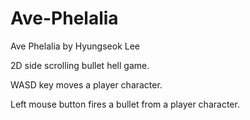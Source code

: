 # Ave-Phelalia
Ave Phelalia by Hyungseok Lee

2D side scrolling bullet hell game.

WASD key moves a player character.

Left mouse button fires a bullet from a player character.
